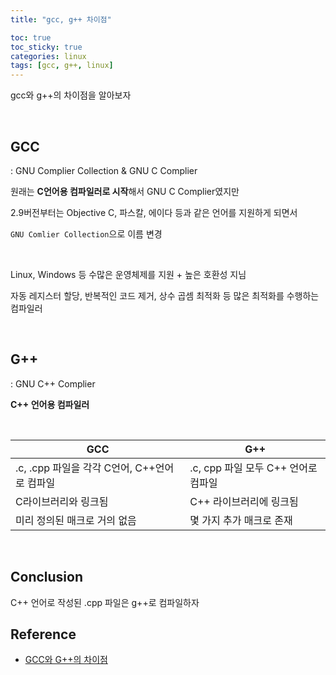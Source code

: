 ```yaml
---
title: "gcc, g++ 차이점"

toc: true
toc_sticky: true
categories: linux
tags: [gcc, g++, linux]
---
```


gcc와 g++의 차이점을 알아보자

<br/>

## GCC

: GNU Complier Collection & GNU C Complier

원래는 **C언어용 컴파일러로 시작**해서 GNU C Complier였지만

2.9버전부터는 Objective C, 파스칼, 에이다 등과 같은 언어를 지원하게 되면서

`GNU Comlier Collection`으로 이름 변경

<br/>

Linux, Windows 등 수많은 운영체제를 지원 + 높은 호환성 지님

자동 레지스터 할당, 반복적인 코드 제거, 상수 곱셈 최적화 등 많은 최적화를 수행하는 컴파일러

<br/>

## G++

: GNU C++ Complier

**C++ 언어용 컴파일러** 

<br/>

| GCC                                          | G++                                 |
| -------------------------------------------- | ----------------------------------- |
| .c, .cpp 파일을 각각 C언어, C++언어로 컴파일 | .c, cpp 파일 모두 C++ 언어로 컴파일 |
| C라이브러리와 링크됨                         | C++ 라이브러리에 링크됨             |
| 미리 정의된 매크로 거의 없음                 | 몇 가지 추가 매크로 존재            |

<br/>

## Conclusion

C++ 언어로 작성된 .cpp 파일은 g++로 컴파일하자

## Reference
* [GCC와 G++의 차이점](https://hsunnystory.tistory.com/112)

<br/>
